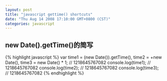 ```yaml
---
layout: post
title: "javascript gettime() shortcuts"
date: "Thu Aug 14 2008 17:10:00 GMT+0800 (CST)"
categories: javascript
---
```


new Date().getTime()的简写
-----

{% highlight javascript %}
var time1 = (new Date()).getTime(), time2 = +new Date(), time3 = new Date() * 1;
// 1218645767082
console.log(time1);
// 1218645767082
console.log(time2);
// 1218645767082
console.log(time3);
// 1218645767082
{% endhighlight %}
